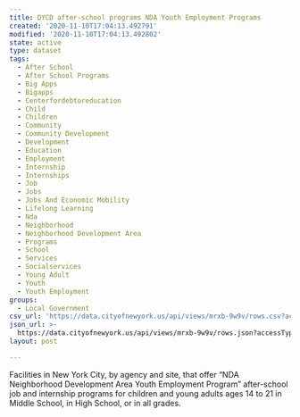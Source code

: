 ```yaml
---
title: DYCD after-school programs NDA Youth Employment Programs
created: '2020-11-10T17:04:13.492791'
modified: '2020-11-10T17:04:13.492802'
state: active
type: dataset
tags:
  - After School
  - After School Programs
  - Big Apps
  - Bigapps
  - Centerfordebtoreducation
  - Child
  - Children
  - Community
  - Community Development
  - Development
  - Education
  - Employment
  - Internship
  - Internships
  - Job
  - Jobs
  - Jobs And Economic Mobility
  - Lifelong Learning
  - Nda
  - Neighborhood
  - Neighborhood Development Area
  - Programs
  - School
  - Services
  - Socialservices
  - Young Adult
  - Youth
  - Youth Employment
groups:
  - Local Government
csv_url: 'https://data.cityofnewyork.us/api/views/mrxb-9w9v/rows.csv?accessType=DOWNLOAD'
json_url: >-
  https://data.cityofnewyork.us/api/views/mrxb-9w9v/rows.json?accessType=DOWNLOAD
layout: post

---
```

Facilities in New York City, by agency and site, that offer “NDA Neighborhood Development Area Youth Employment  Program” after-school  job and internship programs for children and young adults ages 14 to 21 in Middle School, in High School, or in all grades.

